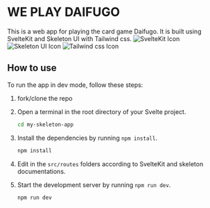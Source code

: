 # WE PLAY DAIFUGO

This is a web app for playing the card game Daifugo. It is built using SvelteKit and Skeleton UI with Tailwind css.
![SvelteKit Icon](https://svelte.dev/svelte-logo-horizontal.svg)
![Skeleton UI Icon](https://user-images.githubusercontent.com/1509726/199282306-7454adcb-b765-4618-8438-67655a7dee47.png) 
![Tailwind css Icon](https://raw.githubusercontent.com/tailwindlabs/tailwindcss/HEAD/.github/logo-dark.svg)
## How to use
To run the app in dev mode, follow these steps:

1. fork/clone the repo
2. Open a terminal in the root directory of your Svelte project.
    ```bash
    cd my-skeleton-app
    ```
3. Install the dependencies by running `npm install`.
    ```bash
    npm install

    ```

4. Edit in the `src/routes` folders according to SvelteKit and skeleton documentations.

5. Start the development server by running `npm run dev`.
    ```bash
    npm run dev
    ```
